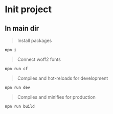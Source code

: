 # Init project

## In main dir

> Install packages

```
npm i
```

> Connect woff2 fonts

```
npm run cf
```

> Compiles and hot-reloads for development

```
npm run dev
```

> Compiles and minifies for production

```
npm run build
```
